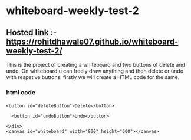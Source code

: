 # whiteboard-weekly-test-2

## Hosted link :- https://rohitdhawale07.github.io/whiteboard-weekly-test-2/

This is the project of creating a whiteboard and two buttons of delete and undo.
On whiteboard u can freely draw anything and then delete or undo with respetive buttons.
firstly we will create a HTML code for the same.

### html code

#### <div id="controls">
    <button id="deleteButton">Delete</button>
    
      <button id="undoButton">Undo</button>
    
    </div>
    <canvas id="whiteboard" width="800" height="600"></canvas>
